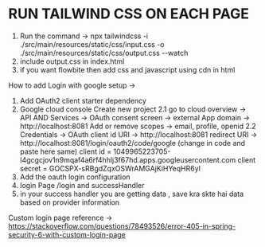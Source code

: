 # RUN TAILWIND CSS ON EACH PAGE 
1. Run the command -> npx tailwindcss -i ./src/main/resources/static/css/input.css -o ./src/main/resources/static/css/output.css --watch
2. include output.css in index.html
3. if you want flowbite then add css and javascript using cdn in html
<link href="https://cdn.jsdelivr.net/npm/flowbite@2.4.1/dist/flowbite.min.css" rel="stylesheet" />
<script src="https://cdn.jsdelivr.net/npm/flowbite@2.4.1/dist/flowbite.min.js"></script>





How to add Login with google setup -> 
1. Add OAuth2 client starter dependency
2. Google cloud console 
Create new project
	2.1 go to cloud overview -> API AND Services -> OAuth consent screen -> external
		App domain -> http://localhost:8081
		Add or remove scopes -> email, profile, openid
	2.2 Credentials -> OAuth client id
		URI -> http://localhost:8081
		redirect URI -> http://localhost:8081/login/oauth2/code/google (change in code and paste here same)
		client id = 1049965223705-l4gcgcjov1n9mqaf4a6rf4hhlj3f67hd.apps.googleusercontent.com
		client secret = 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
3. Add the oauth login configuration
4. login Page /login and successHandler
5. in your success handler you are getting data ,  save kra skte hai data based on provider information

   

Custom login page reference -> https://stackoverflow.com/questions/78493526/error-405-in-spring-security-6-with-custom-login-page
